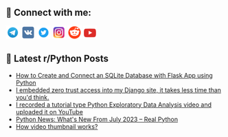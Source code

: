 ## 🔎 Connect with me:
[<img src="https://github.com/bullbesh/bullbesh/blob/main/images/Telegram.png" width="32" height="32" />](https://t.me/bullbesh)
[<img src="https://github.com/bullbesh/bullbesh/blob/main/images/VK.png" width="32" height="32" />](https://vk.com/bullbesh)
[<img src="https://github.com/bullbesh/bullbesh/blob/main/images/Twitter.png" width="32" height="32" />](https://twitter.com/bullbesh1)
[<img src="https://github.com/bullbesh/bullbesh/blob/main/images/Instagram.png" width="32" height="32" />](https://www.instagram.com/bullbesh)
[<img src="https://github.com/bullbesh/bullbesh/blob/main/images/Reddit.png" width="32" height="32" />](https://www.reddit.com/user/bullbesh)
[<img src="https://github.com/bullbesh/bullbesh/blob/main/images/YouTube.png" width="32" height="32" />](https://www.youtube.com/channel/UCtfjRs6uzgq5mfm8S06WTcg)

## 📕 Latest r/Python Posts
<!-- BLOG-POST-LIST:START -->
- [How to Create and Connect an SQLite Database with Flask App using Python](https://www.reddit.com/r/Python/comments/15lp2g5/how_to_create_and_connect_an_sqlite_database_with/)
- [I embedded zero trust access into my Django site, it takes less time than you&#39;d think.](https://www.reddit.com/r/Python/comments/15loltm/i_embedded_zero_trust_access_into_my_django_site/)
- [I recorded a tutorial type Python Exploratory Data Analysis video and uploaded it on YouTube](https://www.reddit.com/r/Python/comments/15lmjqh/i_recorded_a_tutorial_type_python_exploratory/)
- [Python News: What&#39;s New From July 2023 – Real Python](https://www.reddit.com/r/Python/comments/15lkt96/python_news_whats_new_from_july_2023_real_python/)
- [How video thumbnail works?](https://www.reddit.com/r/Python/comments/15ljrep/how_video_thumbnail_works/)
<!-- BLOG-POST-LIST:END -->
